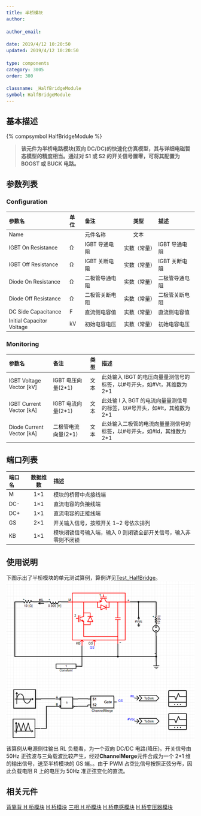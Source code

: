 ```yaml
---
title: 半桥模块
author:

author_email:

date: 2019/4/12 10:20:50
updated: 2019/4/12 10:20:50

type: components
category: 3005
order: 300

classname: _HalfBridgeModule
symbol: HalfBridgeModule
---
```


## 基本描述

{% compsymbol HalfBridgeModule %}

> **该元件为半桥电路模块(双向 DC/DC)的快速化仿真模型，其与详细电磁暂态模型的精度相当。通过对 S1 或 S2 的开关信号置零，可将其配置为 BOOST 或 BUCK 电路。**

## 参数列表

### Configuration

| 参数名                    | 单位 | 备注           |     类型     | 描述           |
| :------------------------ | :--- | :------------- | :----------: | :------------- |
| Name                      |      | 元件名称       |     文本     |                |
| IGBT On Resistance        | Ω    | IGBT 导通电阻  | 实数（常量） | IGBT 导通电阻  |
| IGBT Off Resistance       | Ω    | IGBT 关断电阻  | 实数（常量） | IGBT 关断电阻  |
| Diode On Resistance       | Ω    | 二极管导通电阻 | 实数（常量） | 二极管导通电阻 |
| Diode Off Resistance      | Ω    | 二极管关断电阻 | 实数（常量） | 二极管关断电阻 |
| DC Side Capacitance       | F    | 直流侧电容值   | 实数（常量） | 直流侧电容值   |
| Initial Capacitor Voltage | kV   | 初始电容电压   | 实数（常量） | 初始电容电压   |

### Monitoring

| 参数名                      | 备注                 | 类型 | 描述                                                                      |
| :-------------------------- | :------------------- | :--: | :------------------------------------------------------------------------ |
| IGBT Voltage Vector \[kV\]  | IGBT 电压向量(2\*1)  | 文本 | 此处输入 IBGT 的电压向量量测信号的标签，以#号开头，如#Vt，其维数为 2\*1   |
| IGBT Current Vector \[kA\]  | IGBT 电流向量(2\*1)  | 文本 | 此处输 I 入 BGT 的电流向量量测信号的标签，以#号开头，如#It，其维数为 2\*1 |
| Diode Current Vector \[kA\] | 二极管电流向量(2\*1) | 文本 | 此处输入二极管的电流向量量测信号的标签，以#号开头，如#Id，其维数为 2\*1   |

## 端口列表

| 端口名 | 数据维数 | 描述                                                            |
| :----- | :------: | :-------------------------------------------------------------- |
| M      |   1×1    | 模块的桥臂中点接线端                                            |
| DC-    |   1×1    | 直流电容的负接线端                                              |
| DC+    |   1×1    | 直流电容的正接线端                                              |
| GS     |   2×1    | 开关输入信号，按照开关 1~2 号依次排列                           |
| KB     |   1×1    | 模块闭锁信号输入端，输入 0 则闭锁全部开关信号，输入非零则不闭锁 |

## 使用说明

下图示出了半桥模块的单元测试算例，算例详见[Test_HalfBridge](https://www.cloudpss.net/editor/?id=1188)。
![单元测试图](comp_VSCModule/halfH.png)
该算例从电源侧往输出 RL 负载看，为一个双向 DC/DC 电路(降压)。开关信号由 50Hz 正弦波与三角载波比较产生，经过**ChannelMerge**元件合成为一个 2\*1 维的输出信号，送至半桥模块的 GS 端。。由于 PWM 占空比信号按照正弦分布，因此负载电阻 R 上的电压为 50Hz 准正弦变化的直流。

## 相关元件

[背靠背 H 桥模块](comp_BacktoBackModule.html)
[H 桥模块](comp_HBridgeModule.html)
[三相 H 桥模块](comp_ThreePhaseHBridgeModule.html)
[H 桥电感模块](comp_HBridgeWithInductanceModule.html)
[H 桥变压器模块](comp_HBridgeWithTransformerModule.html)
